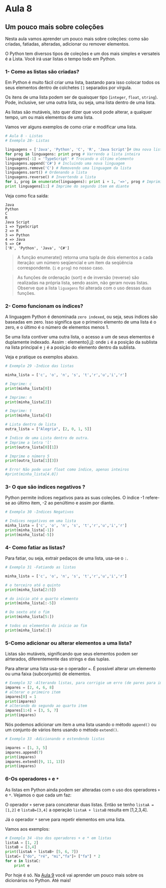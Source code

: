 # Aula 8

## Um pouco mais sobre coleções

Nesta aula vamos aprender um pouco mais sobre coleções: como são criadas, fatiadas, alteradas, adicionar ou remover elementos.

O Python tem diversos tipos de coleções e um dos mais simples e versateis é a Lista. Você irá usar listas o tempo todo em Python.

### 1- Como as listas são criadas?

Em Python é muito fácil criar uma lista, bastando para isso colocar todos os seus elementos dentro de colchetes `[]` separados por vírgula.

Os itens de uma lista podem ser de quaisquer tipo (`integer`, `float`, `string`). Pode, inclusive, ser uma outra lista, ou seja, uma lista dentro de uma lista.

As listas são mutáveis, isto quer dizer que você pode alterar, a qualquer tempo, um ou mais elementos de uma lista.

Vamos ver alguns exemplos de como criar e modificar uma lista.

```python
# Aula 8 - Listas
# Exemplo 28- Listas

linguagens = ['Java', 'Python', 'C', 'R', 'Java Script']# Uma nova lista: Linguagens de programação
for prog in linguagens: print prog # Varrendo a lista inteira
linguagens[-1] = 'TypeScript' # Trocando o último elemento
linguagens.append('C#') # Incluindo uma nova linguagem
linguagens.remove('C') # Removendo uma linguagem da lista
linguagens.sort() # Ordenando a lista
linguagens.reverse() # Invertendo a lista
for i, prog in enumerate(linguagens): print i + 1, '=>', prog # Imprimindo com numeração
print linguagens[1:] # Imprime do segundo item em diante
```
Veja como fica saída:
```
Java
Python
C
R
Java Script
1 => TypeScript
2 => R
3 => Python
4 => Java
5 => C#
['R', 'Python', 'Java', 'C#']
```



> A função enumerate() retorna uma tupla de dois elementos a cada iteração: um número
seqüencial e um item da seqüência correspondente. (`i` e `prog`) no nosso caso.

> As funções de ordenação (sort) e de inversão (reverse) são realizadas na própria lista, sendo assim, não geram novas listas. Observe que a lista `liguagens` foi alterada com o uso dessas duas funções.

### 2- Como funcionam os índices?

A linguagem Python é denominada `zero indexed`, ou seja, seus índices são baseadas em zero. Isso significa que o primeiro elemento de uma lista é o zero, e o último é o número de elementos menos 1.

Se uma lista contiver uma outra lista, o acesso a um de seus elementos é duplamente indexado.
Assim : elemento[i,j]: onde `i` é a posição da sublista na lista principal e `j` é a posição do elemento dentro da sublista.

Veja e pratique os exemplos abaixo.

```python
# Exemplo 29 -Indice das listas

minha_lista = ['c', 'o', 'n', 's', 't','r','u','i','r']

# Imprime: c
print(minha_lista[0])

# Imprime: n
print(minha_lista[2])

# Imprime: t
print(minha_lista[4])

# Lista dentro de lista
outra_lista = ["Alegria", [2, 0, 1, 5]]

# Índice de uma Lista dentro de outra.
# Imprime a letra 'l'
print(outra_lista[0][1])

# Imprime o número 5
print(outra_lista[1][3])

# Erro! Não pode usar float como índice, apenas inteiros
#print(minha_lista[4.0])

```

### 3- O que são índices negativos ?

Python permite índices negativos para as suas coleções. O índice -1 refere-se ao último item, -2 ao penúltimo e assim por diante.

```python
# Exemplo 30 -Indices Negativos

# Indices negativos em uma lista
minha_lista = ['c', 'o', 'n', 's', 't','r','u','i','r']
print(minha_lista[-1])
print(minha_lista[-5])
```

### 4- Como fatiar as listas?
Para fatiar, ou seja, extrair pedaços de uma lista, usa-se o `:`.

```python
# Exemplo 31 -Fatiando as listas

minha_lista = ['c', 'o', 'n', 's', 't','r','u','i','r']

# o terceiro até o quinto
print(minha_lista[2:5])

# do início até o quarto elemento
print(minha_lista[:-5])

# Do sexto até o fim
print(minha_lista[5:])

# todos os elementos do início ao fim
print(minha_lista[:])
```

### 5-Como adicionar ou alterar elementos a uma lista?

Listas são mutáveis, significando que seus elementos podem ser alrterados, diferentemente das strings e das tuplas.

Para alterar uma lista usa-se o operador `=`. É possível alterar um elemento ou uma faixa (subconjunto) de elementos.

```python
# Exemplo 32 -Alterando listas, para corrigie um erro (de pares para impares)
impares = [2, 4, 6, 8]
# alterar o primeiro item    
impares[0] = 1            
print(impares)
# alterando do segundo ao quarto item
impares[1:4] = [3, 5, 7]  
print(impares)                   
```

Nós podemos adicionar um item a uma lista usando o método `append()` ou um conjunto de vários itens usando o método `extend()`.

```python
# Exemplo 33 -Adicionando e estendendo listas 

impares = [1, 3, 5]
impares.append(7)
print(impares)
impares.extend([9, 11, 13])
print(impares)

```
### 6-Os operadores `+` e `*`

As listas em Python ainda podem ser alteradas com o uso dos operadores `+` e `*`. Vejamos o que cada um faz:

O operador `+` serve para concatenar duas listas. Então se tenho `listaA = [1,2]` e `listaB=[3,4]` a operação `listaA + listaB` resulta em [1,2,3,4].

Já o operador `*` serve para repetir elementos em uma lista.

Vamos aos exemplos:

```python
# Exemplo 34 -Uso dos operadores + e * em listas 
listaA = [1, 2]
listaB = [3,4]
print(listaA + listaB+ [5, 6, 7])
listaC= ["do", "ré", "mi","fa"]+ ["fa"] * 2
for e in listaC:
    print e

```

Por hoje é só. Na [Aula 9](Aula9.md) você vai aprender um pouco mais sobre os dicionários no Python. Até mais!


